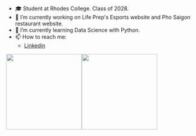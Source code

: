 - 🎓 Student at Rhodes College. Class of 2028.
- 🔭 I’m currently working on Life Prep's Esports website and Pho Saigon restaurant website.
- 🌱 I’m currently learning Data Science with Python.
- 📫 How to reach me:
  - [Linkedin](https://www.linkedin.com/in/trieu-khang-trat/)

<div style="display: flex;">
  <img height=200 align="center" src="https://github-readme-stats-steel-three-54.vercel.app/api?username=kayt256&theme=radical&hide=prs,stars,issues" />
  <img height=200 align="center" src="https://github-readme-stats-steel-three-54.vercel.app/api/top-langs?username=kayt256&layout=compact&langs_count=8&card_width=320&theme=radical" />
</div>
